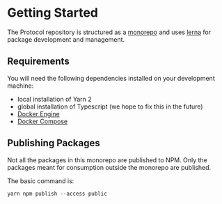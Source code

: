 # Getting Started

The Protocol repository is structured as a [monorepo](https://en.wikipedia.org/wiki/Monorepo) and uses [lerna](https://lerna.js.org/) for package development and management.

## Requirements

You will need the following dependencies installed on your development machine:

- local installation of Yarn 2 
- global installation of Typescript (we hope to fix this in the future)
- [Docker Engine](https://docs.docker.com/engine/install/) 
- [Docker Compose](https://docs.docker.com/compose/install/)


## Publishing Packages

Not all the packages in this monorepo are published to NPM. Only the packages meant for consumption outside the monorepo are published.

The basic command is:

```shell
yarn npm publish --access public
 ```